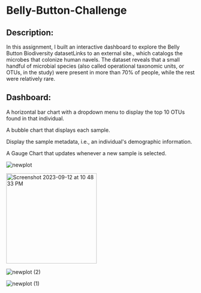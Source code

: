 # Belly-Button-Challenge
## Description:
In this assignment, I built an interactive dashboard to explore the Belly Button Biodiversity datasetLinks to an external site., which catalogs the microbes that colonize human navels.
The dataset reveals that a small handful of microbial species (also called operational taxonomic units, or OTUs, in the study) were present in more than 70% of people, while the rest were relatively rare.

## Dashboard:
A horizontal bar chart with a dropdown menu to display the top 10 OTUs found in that individual.

A bubble chart that displays each sample.

Display the sample metadata, i.e., an individual's demographic information.

A Gauge Chart that updates whenever a new sample is selected.

![newplot](https://github.com/imanmalih/Belly-Button-Challenge/assets/128860080/ad46eb86-3e00-42ad-ba38-894a14c91cec)

<img width="241" alt="Screenshot 2023-09-12 at 10 48 33 PM" src="https://github.com/imanmalih/Belly-Button-Challenge/assets/128860080/c5aa3cc1-4b1b-41f2-868c-228100c0f04a">

![newplot (2)](https://github.com/imanmalih/Belly-Button-Challenge/assets/128860080/10bf53c8-058a-4bb4-be64-2c877af91075)

![newplot (1)](https://github.com/imanmalih/Belly-Button-Challenge/assets/128860080/cdcea68c-bab5-4e84-aa42-673dedc80905)


